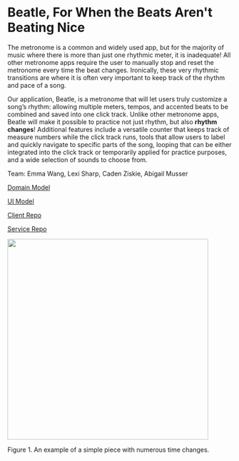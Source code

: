 # Beatle, For When the Beats Aren't Beating Nice

The metronome is a common and widely used app, but for the majority of music where there is more than just one rhythmic meter, it is inadequate! All other metronome apps require the user to manually stop and reset the metronome every time the beat changes. Ironically, these very rhythmic transitions are where it is often very important to keep track of the rhythm and pace of a song. 

Our application, Beatle, is a metronome that will let users truly customize a song’s rhythm: allowing multiple meters, tempos, and accented beats to be combined and saved into one click track. Unlike other metronome apps, Beatle will make it possible to practice not just rhythm, but also **rhythm changes**! Additional features include a versatile counter that keeps track of measure numbers while the click track runs, tools that allow users to label and quickly navigate to specific parts of the song, looping that can be either integrated into the click track or temporarily applied for practice purposes, and a wide selection of sounds to choose from.

Team: Emma Wang, Lexi Sharp, Caden Ziskie, Abigail Musser

[Domain Model](https://github.com/calvin-cs262-FA23-teamD/Project/blob/main/Domain-Model%202.5.jpg)

[UI Model](https://github.com/calvin-cs262-FA23-teamD/Project/blob/main/UI%20Model%202.75.jpg)

[Client Repo](https://github.com/calvin-cs262-FA23-teamD/Client)

[Service Repo](https://github.com/calvin-cs262-FA23-teamD/Service)

<img src="https://github.com/calvin-cs262-FA23-teamD/Project/assets/128867721/79260b92-fab4-4de1-9614-a610671962d0" width="450"/>

Figure 1. An example of a simple piece with numerous time changes.
